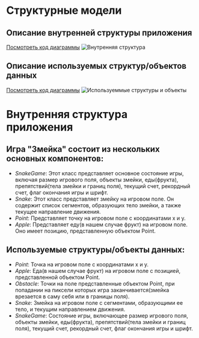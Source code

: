 # Структурные модели


## Описание внутренней структуры приложения

[Посмотреть код диаграммы](lab4/InsideStructure)
![Внутренняя структура](https://www.plantuml.com/plantuml/png/fLJBhfim4Dtp5LuwQlW1T7Lrsqfzh58fYomZOoRWnjZ8Ov8-sd-lmUEQq4TxbImYV6REd9avXYVqmlcnruNK0f5ziCfuzhLWuLUoJnKBHpfypeSNCO_7-9P2c-9xGMNUYXvszKUGkTPWKNbbJHMvL2SdybN2XZ8Q9wuSHtSI4hQirbQUZwY-m4BjvJ1e-BjGpBb3OrUZ5_9VCfHsbzBUY7EMGMXxC1uhfXNwXxdO8yKQvK164VGkAaGwdsqz_fQyPJ5uoquDzlO2FFT51hV1fkDLDRvR0XsejlCpakYjizSr_RcpXpkHvv-43Z-55-2xB4ueJkGgrY18JAvNqNo2B3cKbf8SIqkjRL-dsAlmd72Kri6wYTq5N1KeLXDuiYRqzCQc2v4dul-xmsZFJ4d8E3J2vwFiG9vVMwqL1liEodTf2FpbtiNkYDW9qsXuRuRHSpNztrZVWW4NTEAhibckRQs9V6dgVbfDSdOPY6ys_j7q-BKfoqUs-10K-P4zV2jBQcEDff7N0V8_twHGdh0dCCtOwny0)

## Описание используемых структур/объектов данных

[Посмотреть код диаграммы](lab4/UsedStructures)
![Используеммые структуры и объекты](https://www.plantuml.com/plantuml/png/bL0zJyCm4DtzAwnExH29sG9K682jbIh4W1YSv9fOE7QKk_8Xn7_dZ6siUiFJ-Tw7xhqjabxeD5aXEgiHvTuRH_9BI7wD_50oVA_aHLfybiLtbjpCiuK_oUpHaF5EiLMaEdYFytfJHBiMINV_rnsSVYqYX642HwYaDKYNl-nhbZw_949l5kYYBTB2oEfnlwhSxlLK70V-F9cUnXAq00zWXf5g18E9Ybxnx3YlDucWGq4gzHG9OIu4dyh8EN8vPr5QFxMPSClp6OYTNw0-REHh3pMGi-pUO55iwYq3HsqH4dZqZYFUUKUXfvXADeqiPOcOf5hce-kz45jm_McoFm00)

# Внутренняя структура приложения
## Игра "Змейка" состоит из нескольких основных компонентов:

* _SnakeGame_: Этот класс представляет основное состояние игры, включая размер игрового поля, объекты змейки, еды(фрукта), препятствий(тела змейки и границ поля), текущий счет, рекордный счет, флаг окончания игры и шрифт.
* _Snake_: Этот класс представляет змейку на игровом поле. Он содержит список сегментов, образующих тело змейки, а также текущее направление движения.
* _Point_: Представляет точку на игровом поле с координатами x и y.
* _Apple_: Представляет еду(в нашем случае фрукт) на игровом поле. Оно имеет позицию, представленную объектом Point.

## Используемые структуры/объекты данных:

* _Point_: Точка на игровом поле с координатами x и y.
* _Apple_: Еда(в нашем случае фрукт) на игровом поле с позицией, представленной объектом Point.
* _Obstacle_: Точки на поле представленные объектом Point, при попадании на пиксели которых игра заканчивается(змейка врезается в саму себя или в границы поля).
* _Snake_: Змейка на игровом поле с сегментами, образующими ее тело, и текущим направлением движения.
* _SnakeGame_: Состояние игры, включающее размер игрового поля, объекты змейки, еды(фрукта), препятствий(тела змейки и границ поля), текущий счет, рекордный счет, флаг окончания игры и шрифт.